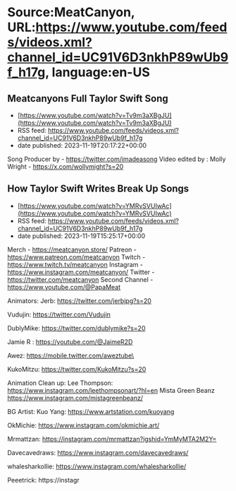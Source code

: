 # Source:MeatCanyon, URL:https://www.youtube.com/feeds/videos.xml?channel_id=UC91V6D3nkhP89wUb9f_h17g, language:en-US

## Meatcanyons Full Taylor Swift Song
 - [https://www.youtube.com/watch?v=Tv9m3aXBgJU](https://www.youtube.com/watch?v=Tv9m3aXBgJU)
 - RSS feed: https://www.youtube.com/feeds/videos.xml?channel_id=UC91V6D3nkhP89wUb9f_h17g
 - date published: 2023-11-19T20:17:22+00:00

Song Producer by - https://twitter.com/imadeasong
Video edited by : Molly Wright -  https://x.com/wollymight?s=20

## How Taylor Swift Writes Break Up Songs
 - [https://www.youtube.com/watch?v=YMRvSVUIwAc](https://www.youtube.com/watch?v=YMRvSVUIwAc)
 - RSS feed: https://www.youtube.com/feeds/videos.xml?channel_id=UC91V6D3nkhP89wUb9f_h17g
 - date published: 2023-11-19T15:25:17+00:00

Merch - https://meatcanyon.store/
Patreon - https://www.patreon.com/meatcanyon 
Twitch - https://www.twitch.tv/meatcanyon
Instagram - https://www.instagram.com/meatcanyon/ 
Twitter - https://twitter.com/meatcanyon 
Second Channel - https://www.youtube.com/@PapaMeat


Animators:
Jerb: https://twitter.com/jerbjpg?s=20

Vudujin: https://twitter.com/Vudujin

DublyMike: https://twitter.com/dublymike?s=20

Jamie R : https://youtube.com/@JaimeR2D

Awez: https://mobile.twitter.com/aweztube\

KukoMitzu: https://twitter.com/KukoMitzu?s=20


Animation Clean up:
Lee Thompson: https://www.instagram.com/leethompsonart/?hl=en
Mista Green Beanz
https://www.instagram.com/mistagreenbeanz/


BG Artist:
Kuo Yang: https://www.artstation.com/kuoyang

OkMichie: https://www.instagram.com/okmichie.art/

Mrmattzan: https://instagram.com/mrmattzan?igshid=YmMyMTA2M2Y=

Davecavedraws: https://www.instagram.com/davecavedraws/

whalesharkollie: https://www.instagram.com/whalesharkollie/

Peeetrick:
https://instagr

